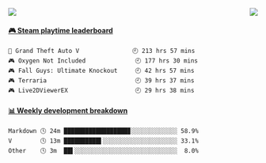 <p>
  <img src="https://moe-count.vercel.app/?name=anyfan">
  <img src="https://weather-icon.anyfan.repl.co/@shanghai" align="right">
</p>


<!-- steam-box start -->
#### <a href="https://gist.github.com/2bb05a98c541b99e8793360d7e14488a" target="_blank">🎮 Steam playtime leaderboard</a>
```text
🚓 Grand Theft Auto V               🕘 213 hrs 57 mins
🎮 Oxygen Not Included              🕘 177 hrs 30 mins
🎮 Fall Guys: Ultimate Knockout     🕘 42 hrs 57 mins
🎮 Terraria                         🕘 39 hrs 37 mins
🎮 Live2DViewerEX                   🕘 29 hrs 38 mins
```
<!-- Powered by https://github.com/YouEclipse/steam-box . -->
<!-- steam-box end -->



<!-- waka-box start -->
#### <a href="https://gist.github.com/5c5782f031552061812db2d260d88847" target="_blank">📊 Weekly development breakdown</a>
```text
Markdown 🕓 24m ██████████████████▊░░░░░░░░░░░░░ 58.9%
V        🕓 13m ██████████▌░░░░░░░░░░░░░░░░░░░░░ 33.1%
Other    🕓 3m  ██▌░░░░░░░░░░░░░░░░░░░░░░░░░░░░░  8.0%
```
<!-- Powered by https://github.com/YouEclipse/waka-box-go . -->
<!-- waka-box end -->


<!--
**anyfan/anyfan** is a ✨ _special_ ✨ repository because its `README.md` (this file) appears on your GitHub profile.

Here are some ideas to get you started:

- 🔭 I’m currently working on ...
- 🌱 I’m currently learning ...
- 👯 I’m looking to collaborate on ...
- 🤔 I’m looking for help with ...
- 💬 Ask me about ...
- 📫 How to reach me: ...
- 😄 Pronouns: ...
- ⚡ Fun fact: ...
-->
